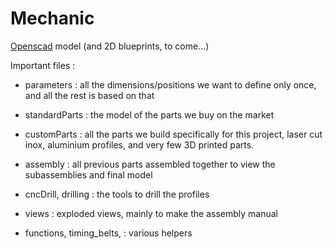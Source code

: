 # Mechanic

[Openscad](https://www.openscad.org/) model (and 2D blueprints, to come...)

Important files :
* parameters : all the dimensions/positions we want to define only once, and all the rest is based on that
* standardParts : the model of the parts we buy on the market
* customParts : all the parts we build specifically for this project, laser cut inox, aluminium profiles, and very few 3D printed parts.
* assembly : all previous parts assembled together to view the subassemblies and final model

* cncDrill, drilling : the tools to drill the profiles
* views : exploded views, mainly to make the assembly manual
* functions, timing_belts, : various helpers
